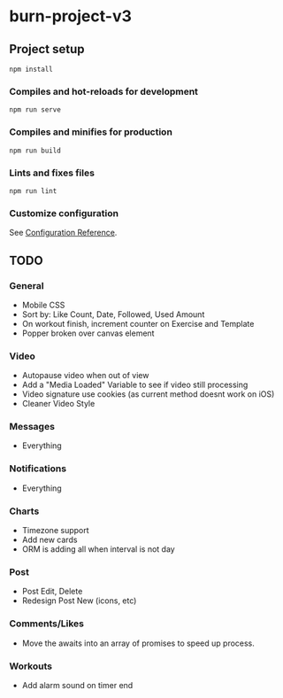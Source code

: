 # burn-project-v3

## Project setup
```
npm install
```

### Compiles and hot-reloads for development
```
npm run serve
```

### Compiles and minifies for production
```
npm run build
```

### Lints and fixes files
```
npm run lint
```

### Customize configuration
See [Configuration Reference](https://cli.vuejs.org/config/).

## TODO

### General
* Mobile CSS
* Sort by: Like Count, Date, Followed, Used Amount
* On workout finish, increment counter on Exercise and Template
* Popper broken over canvas element

### Video
* Autopause video when out of view
* Add a "Media Loaded" Variable to see if video still processing
* Video signature use cookies (as current method doesnt work on iOS)
* Cleaner Video Style

### Messages
* Everything

### Notifications
* Everything

### Charts
* Timezone support
* Add new cards
* ORM is adding all when interval is not day

### Post
* Post Edit, Delete
* Redesign Post New (icons, etc)

### Comments/Likes
* Move the awaits into an array of promises to speed up process.

### Workouts
* Add alarm sound on timer end